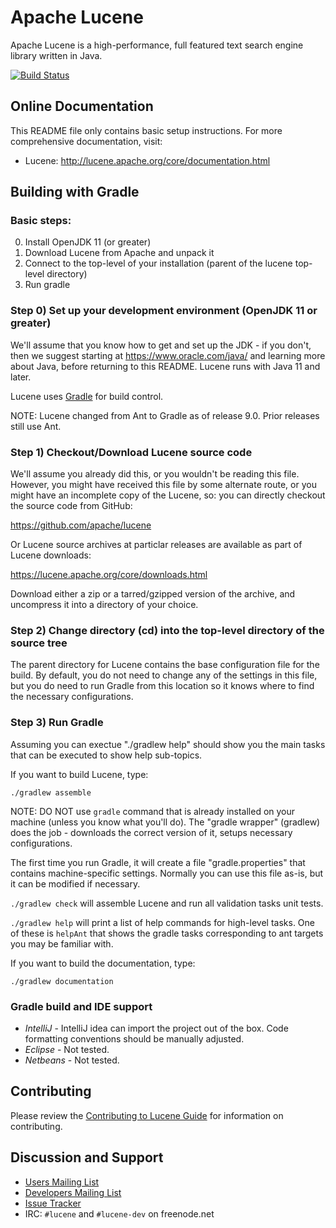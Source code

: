 <!--
    Licensed to the Apache Software Foundation (ASF) under one or more
    contributor license agreements.  See the NOTICE file distributed with
    this work for additional information regarding copyright ownership.
    The ASF licenses this file to You under the Apache License, Version 2.0
    the "License"); you may not use this file except in compliance with
    the License.  You may obtain a copy of the License at

        http://www.apache.org/licenses/LICENSE-2.0

    Unless required by applicable law or agreed to in writing, software
    distributed under the License is distributed on an "AS IS" BASIS,
    WITHOUT WARRANTIES OR CONDITIONS OF ANY KIND, either express or implied.
    See the License for the specific language governing permissions and
    limitations under the License.
 -->

# Apache Lucene

Apache Lucene is a high-performance, full featured text search engine library
written in Java.

[![Build Status](https://ci-builds.apache.org/job/Lucene/job/Lucene-Artifacts-master/badge/icon?subject=Lucene)](https://ci-builds.apache.org/job/Lucene/job/Lucene-Artifacts-master/)

## Online Documentation

This README file only contains basic setup instructions.  For more
comprehensive documentation, visit:

- Lucene: <http://lucene.apache.org/core/documentation.html>

## Building with Gradle

### Basic steps:
  
  0. Install OpenJDK 11 (or greater)
  1. Download Lucene from Apache and unpack it
  2. Connect to the top-level of your installation (parent of the lucene top-level directory)
  3. Run gradle

### Step 0) Set up your development environment (OpenJDK 11 or greater)

We'll assume that you know how to get and set up the JDK - if you
don't, then we suggest starting at https://www.oracle.com/java/ and learning
more about Java, before returning to this README. Lucene runs with
Java 11 and later.

Lucene uses [Gradle](https://gradle.org/) for build control.

NOTE: Lucene changed from Ant to Gradle as of release 9.0. Prior releases
still use Ant.

### Step 1) Checkout/Download Lucene source code

We'll assume you already did this, or you wouldn't be reading this
file. However, you might have received this file by some alternate
route, or you might have an incomplete copy of the Lucene, so: you 
can directly checkout the source code from GitHub:

  https://github.com/apache/lucene
  
Or Lucene source archives at particlar releases are available as part of Lucene downloads:

  https://lucene.apache.org/core/downloads.html

Download either a zip or a tarred/gzipped version of the archive, and
uncompress it into a directory of your choice.

### Step 2) Change directory (cd) into the top-level directory of the source tree

The parent directory for Lucene contains the base configuration file for the build.
By default, you do not need to change any of the settings in this file, but you do
need to run Gradle from this location so it knows where to find the necessary
configurations.

### Step 3) Run Gradle

Assuming you can exectue "./gradlew help" should show you the main tasks that
can be executed to show help sub-topics.

If you want to build Lucene, type:

```
./gradlew assemble
```

NOTE: DO NOT use `gradle` command that is already installed on your machine (unless you know what you'll do).
The "gradle wrapper" (gradlew) does the job - downloads the correct version of it, setups necessary configurations.

The first time you run Gradle, it will create a file "gradle.properties" that
contains machine-specific settings. Normally you can use this file as-is, but it
can be modified if necessary.

`./gradlew check` will assemble Lucene and run all validation
  tasks unit tests.

`./gradlew help` will print a list of help commands for high-level tasks. One
  of these is `helpAnt` that shows the gradle tasks corresponding to ant
  targets you may be familiar with.

If you want to build the documentation, type:

```
./gradlew documentation
```

### Gradle build and IDE support

- *IntelliJ* - IntelliJ idea can import the project out of the box. 
               Code formatting conventions should be manually adjusted. 
- *Eclipse*  - Not tested.
- *Netbeans* - Not tested.

## Contributing

Please review the [Contributing to Lucene
Guide](https://cwiki.apache.org/confluence/display/lucene/HowToContribute) for information on
contributing.

## Discussion and Support

- [Users Mailing List](https://lucene.apache.org/core/discussion.html#java-user-list-java-userluceneapacheorg)
- [Developers Mailing List](https://lucene.apache.org/core/discussion.html#developer-lists)
- [Issue Tracker](https://issues.apache.org/jira/browse/LUCENE)
- IRC: `#lucene` and `#lucene-dev` on freenode.net
